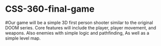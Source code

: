 # CSS-360-final-game

#Our game will be a simple 3D first person shooter similar to the original DOOM series. Core features will include the player, player movement, and weapons. Also enemies with simple logic and pathfinding, As well as a simple level map. 
